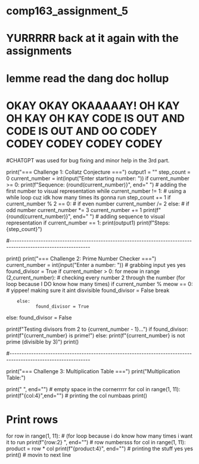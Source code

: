 # comp163_assignment_5

# YURRRRR back at it again with the assignments
# lemme read the dang doc hollup
# OKAY OKAY OKAAAAAY! OH KAY OH KAY OH KAY CODE IS OUT AND CODE IS OUT AND OO CODEY CODEY CODEY CODEY CODEY
#CHATGPT was used for bug fixing and minor help in the 3rd part.

print("=== Challenge 1: Collatz Conjecture ===")
output1 = ""
step_count = 0
current_number = int(input("Enter starting number: "))
if current_number >= 0:
        print(f"Sequence: {round(current_number)}", end=" ") # adding the first number to visual representation
        while current_number != 1: # using a while loop cuz idk how many times its gonna run
            step_count += 1
            if current_number % 2 == 0: # if even number
                current_number /= 2
            else: # if odd number 
                current_number *= 3
                current_number += 1
            print(f"{round(current_number)}", end=" ") # adding sequence to visual representation
if current_number == 1:
    print(output1)
    print(f"Steps: {step_count}")


#---------------------------------------------------------------------------------------------------------------

print()
print("=== Challenge 2: Prime Number Checker ===")
current_number = int(input("Enter a number: ")) # grabbing input yes yes
found_divisor = True
if current_number > 0:
    for meow in range (2,current_number): # checking every number 2 through the number (for loop because I DO know how many times)
        if current_number % meow == 0: # yippee! making sure it aint disvisible 
               found_divisor = False
               break
        
        
        else:
               found_divisor = True
else:
    found_divisor = False

print(f"Testing divisors from 2 to {current_number - 1}...")
if found_divisor:
    print(f"{current_number} is prime!")
else:
    print(f"{current_number} is not prime (divisible by 3)")
print()

#---------------------------------------------------------------------------------------------------------------

print("=== Challenge 3: Multiplication Table ===")
print("Multiplication Table:")

print("   ", end="")   # empty space in the cornerrrrr
for col in range(1, 11):
    print(f"{col:4}",end="")   # printing the col numbaas
print()

# Print rows
for row in range(1, 11): # (for loop because i do know how many times i want it to run
    print(f"{row:2} ", end="")   # row numbersss
    for col in range(1, 11):
        product = row * col
        print(f"{product:4}", end="")   # printing the stuff yes yes
    print()   # movin to next line


